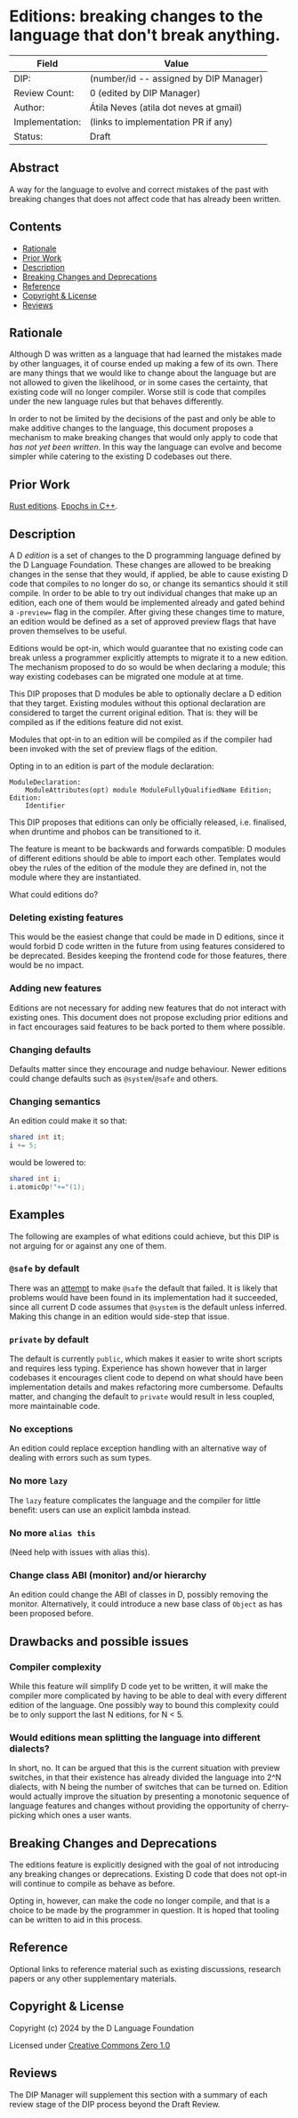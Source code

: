 # Editions: breaking changes to the language that don't break anything.

| Field           | Value                                                           |
|-----------------|-----------------------------------------------------------------|
| DIP:            | (number/id -- assigned by DIP Manager)                          |
| Review Count:   | 0 (edited by DIP Manager)                                       |
| Author:         | Átila Neves (atila dot neves at gmail)                          |
| Implementation: | (links to implementation PR if any)                             |
| Status:         | Draft                                                           |

## Abstract

A way for the language to evolve and correct mistakes of the past with
breaking changes that does not affect code that has already been
written.


## Contents
* [Rationale](#rationale)
* [Prior Work](#prior-work)
* [Description](#description)
* [Breaking Changes and Deprecations](#breaking-changes-and-deprecations)
* [Reference](#reference)
* [Copyright & License](#copyright--license)
* [Reviews](#reviews)

## Rationale

Although D was written as a language that had learned the mistakes
made by other languages, it of course ended up making a few of its
own. There are many things that we would like to change about the
language but are not allowed to given the likelihood, or in some cases
the certainty, that existing code will no longer compiler. Worse still
is code that compiles under the new language rules but that behaves
differently.

In order to not be limited by the decisions of the past and only be
able to make additive changes to the language, this document proposes
a mechanism to make breaking changes that would only apply to code
that *has not yet been written*. In this way the language can evolve
and become simpler while catering to the existing D codebases out
there.


## Prior Work

[Rust editions](https://rust-lang.github.io/rfcs/2052-epochs.html).
[Epochs in C++](https://www.open-std.org/jtc1/sc22/wg21/docs/papers/2019/p1881r0.html).


## Description
A D *edition* is a set of changes to the D programming language
defined by the D Language Foundation. These changes are allowed to be
breaking changes in the sense that they would, if applied, be able to
cause existing D code that compiles to no longer do so, or change its
semantics should it still compile. In order to be able to try out
individual changes that make up an edition, each one of them would be
implemented already and gated behind a `-preview=` flag in the
compiler. After giving these changes time to mature, an edition would
be defined as a set of approved preview flags that have proven
themselves to be useful.

Editions would be opt-in, which would guarantee that no existing code
can break unless a programmer explicitly attempts to migrate it to a
new edition. The mechanism proposed to do so would be when declaring
a module; this way existing codebases can be migrated one module at
at time.

This DIP proposes that D modules be able to optionally declare a D
edition that they target. Existing modules without this optional
declaration are considered to target the current original edition.
That is: they will be compiled as if the editions feature did not
exist.

Modules that opt-in to an edition will be compiled as if the compiler
had been invoked with the set of preview flags of the edition.

Opting in to an edition is part of the module declaration:

```Grammar
ModuleDeclaration:
    ModuleAttributes(opt) module ModuleFullyQualifiedName Edition;
Edition:
    Identifier
```

This DIP proposes that editions can only be officially released,
i.e. finalised, when druntime and phobos can be transitioned to it.

The feature is meant to be backwards and forwards compatible: D
modules of different editions should be able to import each other.
Templates would obey the rules of the edition of the module they
are defined in, not the module where they are instantiated.

What could editions do?

### Deleting existing features

This would be the easiest change that could be made in D editions,
since it would forbid D code written in the future from using features
considered to be deprecated. Besides keeping the frontend code for
those features, there would be no impact.

### Adding new features

Editions are not necessary for adding new features that do not
interact with existing ones. This document does not propose excluding
prior editions and in fact encourages said features to be back ported
to them where possible.

### Changing defaults

Defaults matter since they encourage and nudge behaviour. Newer editions
could change defaults such as `@system`/`@safe` and others.

### Changing semantics

An edition could make it so that:

```d
shared int it;
i += 5;
```

would be lowered to:

```d
shared int i;
i.atomicOp!"+="(1);
```

## Examples

The following are examples of what editions could achieve, but this
DIP is not arguing for or against any one of them.

### `@safe` by default

There was an
[attempt](https://github.com/dlang/DIPs/blob/master/DIPs/rejected/DIP1028.md)
to make `@safe` the default that failed. It is likely that problems
would have been found in its implementation had it succeeded, since
all current D code assumes that `@system` is the default unless
inferred. Making this change in an edition would side-step that issue.

### `private` by default

The default is currently `public`, which makes it easier to write
short scripts and requires less typing. Experience has shown however
that in larger codebases it encourages client code to depend on what
should have been implementation details and makes refactoring more
cumbersome. Defaults matter, and changing the default to `private`
would result in less coupled, more maintainable code.

### No exceptions

An edition could replace exception handling with an alternative way
of dealing with errors such as sum types.

### No more `lazy`

The `lazy` feature complicates the language and the compiler for
little benefit: users can use an explicit lambda instead.

### No more `alias this`

(Need help with issues with alias this).

### Change class ABI (monitor) and/or hierarchy

An edition could change the ABI of classes in D, possibly removing the
monitor. Alternatively, it could introduce a new base class of
`Object` as has been proposed before.


## Drawbacks and possible issues

### Compiler complexity

While this feature will simplify D code yet to be written, it will
make the compiler more complicated by having to be able to deal with
every different edition of the language. One possibly way to bound
this complexity could be to only support the last N editions, for
N < 5.


### Would editions mean splitting the language into different dialects?

In short, no. It can be argued that this is the current situation with
preview switches, in that their existence has already divided the
language into 2^N dialects, with N being the number of switches that
can be turned on. Edition would actually improve the situation by
presenting a monotonic sequence of language features and changes
without providing the opportunity of cherry-picking which ones a user
wants.


## Breaking Changes and Deprecations

The editions feature is explicitly designed with the goal of not
introducing any breaking changes or deprecations. Existing D code that
does not opt-in will continue to compile as behave as before.

Opting in, however, can make the code no longer compile, and that is a
choice to be made by the programmer in question. It is hoped that tooling
can be written to aid in this process.


## Reference

Optional links to reference material such as existing discussions,
research papers or any other supplementary materials.


## Copyright & License

Copyright (c) 2024 by the D Language Foundation

Licensed under [Creative Commons Zero 1.0](https://creativecommons.org/publicdomain/zero/1.0/legalcode.txt)


## Reviews

The DIP Manager will supplement this section with a summary of each review stage
of the DIP process beyond the Draft Review.
